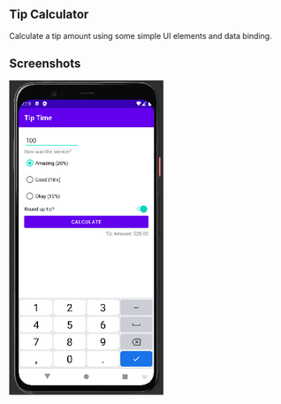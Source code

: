 ## Tip Calculator

Calculate a tip amount using some simple UI elements and data binding. 


## Screenshots

![Screenshot 0](TipCalculator.png)

